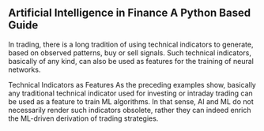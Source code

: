 
## Artificial Intelligence in Finance A Python Based Guide

In trading, there is a long tradition of using technical indicators to generate, based on
observed patterns, buy or sell signals. Such technical indicators, basically of any kind,
can also be used as features for the training of neural networks.

Technical Indicators as Features
As the preceding examples show, basically any traditional technical
indicator used for investing or intraday trading can be used as a
feature to train ML algorithms. In that sense, AI and ML do not
necessarily render such indicators obsolete, rather they can indeed
enrich the ML-driven derivation of trading strategies.



